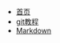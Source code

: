 <!-- docs/_sidebar.md -->

* [首页](/)
* [git教程](git/git)
* [Markdown](md/md) <!-- {docsify-ignore} -->
